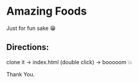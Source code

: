 # Amazing Foods

Just for fun sake 😁

## Directions:

clone it -> index.html (double click) -> booooom 💥

Thank You.
